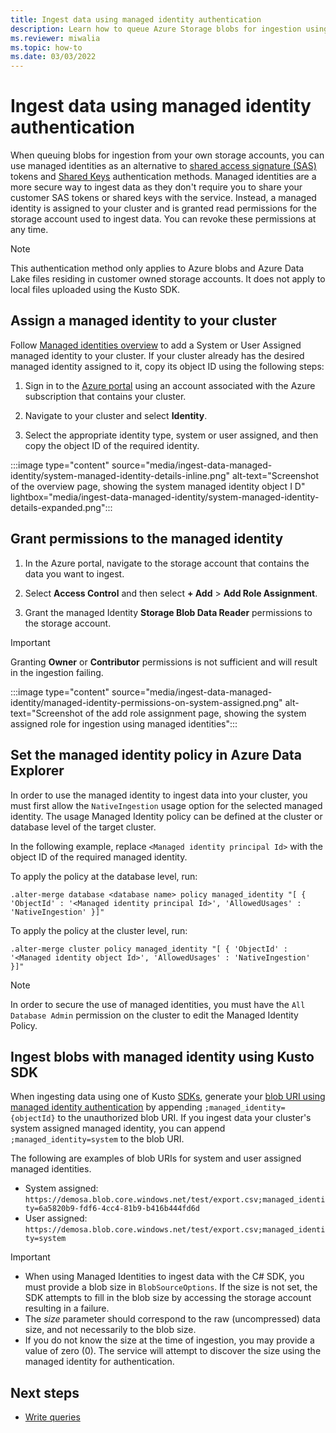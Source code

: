 ```yaml
---
title: Ingest data using managed identity authentication
description: Learn how to queue Azure Storage blobs for ingestion using managed identity authentication.
ms.reviewer: miwalia
ms.topic: how-to
ms.date: 03/03/2022
---
```


# Ingest data using managed identity authentication

When queuing blobs for ingestion from your own storage accounts, you can use managed identities as an alternative to [shared access signature (SAS)](/azure/storage/common/storage-sas-overview) tokens and [Shared Keys](/rest/api/storageservices/authorize-with-shared-key) authentication methods. Managed identities are a more secure way to ingest data as they don't require you to share your customer SAS tokens or shared keys with the service. Instead, a managed identity is assigned to your cluster and is granted read permissions for the storage account used to ingest data. You can revoke these permissions at any time.

> [!NOTE]
>
> This authentication method only applies to Azure blobs and Azure Data Lake files residing in customer owned storage accounts. It does not apply to local files uploaded using the Kusto SDK.

## Assign a managed identity to your cluster

Follow [Managed identities overview](managed-identities-overview.md) to add a System or User Assigned managed identity to your cluster.
If your cluster already has the desired managed identity assigned to it, copy its object ID using the following steps:

1. Sign in to the [Azure portal](https://portal.azure.com/) using an account associated with the Azure subscription that contains your cluster.

1. Navigate to your cluster and select **Identity**.
1. Select the appropriate identity type, system or user assigned, and then copy the object ID of the required identity.

:::image type="content" source="media/ingest-data-managed-identity/system-managed-identity-details-inline.png" alt-text="Screenshot of the overview page, showing the system managed identity object I D" lightbox="media/ingest-data-managed-identity/system-managed-identity-details-expanded.png":::

## Grant permissions to the managed identity

1. In the Azure portal, navigate to the storage account that contains the data you want to ingest.

1. Select **Access Control** and then select **+ Add** > **Add Role Assignment**.
1. Grant the managed Identity **Storage Blob Data Reader** permissions to the storage account.

> [!IMPORTANT]
>
> Granting **Owner** or **Contributor** permissions is not sufficient and will result in the ingestion failing.

:::image type="content" source="media/ingest-data-managed-identity/managed-identity-permissions-on-system-assigned.png" alt-text="Screenshot of the add role assignment page, showing the system assigned role for ingestion using managed identities":::

## Set the managed identity policy in Azure Data Explorer

In order to use the managed identity to ingest data into your cluster, you must first allow the `NativeIngestion` usage option for the selected managed identity.
The usage Managed Identity policy can be defined at the cluster or database level of the target cluster.

In the following example, replace `<Managed identity principal Id>` with the object ID of the required managed identity.

To apply the policy at the database level, run:

```kusto
.alter-merge database <database name> policy managed_identity "[ { 'ObjectId' : '<Managed identity principal Id>', 'AllowedUsages' : 'NativeIngestion' }]"
```

To apply the policy at the cluster level, run:

```kusto
.alter-merge cluster policy managed_identity "[ { 'ObjectId' : '<Managed identity object Id>', 'AllowedUsages' : 'NativeIngestion' }]"
```

> [!NOTE]
>
> In order to secure the use of managed identities, you must have the `All Database Admin` permission on the cluster to edit the Managed Identity Policy.

## Ingest blobs with managed identity using Kusto SDK

When ingesting data using one of Kusto [SDKs](net-sdk-ingest-data.md), generate your [blob URI using managed identity authentication](kusto/api/connection-strings/storage-authentication-methods.md#managed-identity) by appending `;managed_identity={objectId}` to the unauthorized blob URI. If you ingest data your cluster's system assigned managed identity, you can append `;managed_identity=system` to the blob URI.

The following are examples of blob URIs for system and user assigned managed identities.

* System assigned: `https://demosa.blob.core.windows.net/test/export.csv;managed_identity=6a5820b9-fdf6-4cc4-81b9-b416b444fd6d`
* User assigned: `https://demosa.blob.core.windows.net/test/export.csv;managed_identity=system`

> [!IMPORTANT]
>
> * When using Managed Identities to ingest data with the C# SDK, you must provide a blob size in `BlobSourceOptions`. If the size is not set, the SDK attempts to fill in the blob size by accessing the storage account resulting in a failure.
> * The *size* parameter should correspond to the raw (uncompressed) data size, and not necessarily to the blob size.
> * If you do not know the size at the time of ingestion, you may provide a value of zero (0). The service will attempt to discover the size using the managed identity for authentication.

## Next steps

* [Write queries](write-queries.md)
